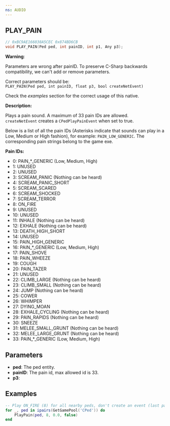 ```yaml
---
ns: AUDIO
---
```

## PLAY_PAIN

```c
// 0xBC9AE166038A5CEC 0x874BD6CB
void PLAY_PAIN(Ped ped, int painID, int p1, Any p3);
```

**Warning**:

Parameters are wrong after painID. To preserve C-Sharp backwards compatibility, we can't add or remove parameters.  

Correct parameters should be:  
`PLAY_PAIN(Ped ped, int painID, float p3, bool createNetEvent)`

Check the *examples* section for the correct usage of this native.

**Description:**

Plays a pain sound. A maximum of 33 pain IDs are allowed.  
`createNetEvent` creates a `CPedPlayPainEvent` when set to true.

Below is a list of all the pain IDs (Asterisks indicate that sounds can play in a Low, Medium or High fashion), for example: `PAIN_LOW_GENERIC`. The corresponding pain strings belong to the game exe.

**Pain IDs:**

- 0: PAIN_*_GENERIC (Low, Medium, High)
- 1: UNUSED
- 2: UNUSED
- 3: SCREAM_PANIC (Nothing can be heard)
- 4: SCREAM_PANIC_SHORT
- 5: SCREAM_SCARED
- 6: SCREAM_SHOCKED
- 7: SCREAM_TERROR
- 8: ON_FIRE
- 9: UNUSED
- 10: UNUSED
- 11: INHALE (Nothing can be heard)
- 12: EXHALE (Nothing can be heard)
- 13: DEATH_HIGH_SHORT
- 14: UNUSED
- 15: PAIN_HIGH_GENERIC
- 16: PAIN_*_GENERIC (Low, Medium, High)
- 17: PAIN_SHOVE
- 18: PAIN_WHEEZE
- 19: COUGH
- 20: PAIN_TAZER
- 21: UNUSED
- 22: CLIMB_LARGE (Nothing can be heard)
- 23: CLIMB_SMALL (Nothing can be heard)
- 24: JUMP (Nothing can be heard)
- 25: COWER
- 26: WHIMPER
- 27: DYING_MOAN
- 28: EXHALE_CYCLING (Nothing can be heard)
- 29: PAIN_RAPIDS (Nothing can be heard)
- 30: SNEEZE
- 31: MELEE_SMALL_GRUNT (Nothing can be heard)
- 32: MELEE_LARGE_GRUNT (Nothing can be heard)
- 33: PAIN_*_GENERIC (Low, Medium, High) 

## Parameters
* **ped**: The ped entity.
* **painID**: The pain id, max allowed id is 33.
* **p3**: 

## Examples
```lua
-- Play ON_FIRE (8) for all nearby peds, don't create an event (last parameter set to false)
for _, ped in ipairs(GetGamePool('CPed')) do
    PlayPain(ped, 8, 0.0, false)
end
```
